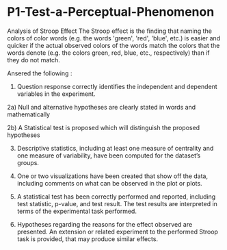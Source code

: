 # P1-Test-a-Perceptual-Phenomenon
Analysis of Stroop Effect
The Stroop effect is the finding that naming the colors of color words (e.g. the words 'green', 'red', 'blue', etc.) is easier 
and quicker if the actual observed colors of the words match the colors that the words denote (e.g. the colors green, red,
blue, etc., respectively) than if they do not match.

Ansered the following :

1) Question response correctly identifies the independent and dependent variables in the experiment.

2a) Null and alternative hypotheses are clearly stated in words and mathematically

2b) A Statistical test is proposed which will distinguish the proposed hypotheses

3) Descriptive statistics, including at least one measure of centrality and one measure of variability, have been computed for the dataset’s groups.

4) One or two visualizations have been created that show off the data, including comments on what can be observed in the plot or plots.

5) A statistical test has been correctly performed and reported, including test statistic, p-value, and test result. 
The test results are interpreted in terms of the experimental task performed.

6) Hypotheses regarding the reasons for the effect observed are presented. An extension or related experiment to the performed 
Stroop task is provided, that may produce similar effects.
